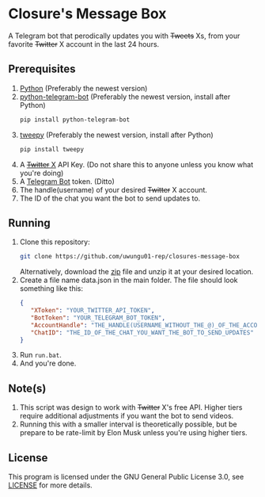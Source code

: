 # Closure's Message Box
A Telegram bot that perodically updates you with ~~Tweets~~ Xs, from your favorite ~~Twitter~~ X account in the last 24 hours.

## Prerequisites
1. [Python](https://www.python.org/downloads/) (Preferably the newest version)
2. [python-telegram-bot](https://pypi.org/project/python-telegram-bot/) (Preferably the newest version, install after Python)
   ```bash
   pip install python-telegram-bot
   ```
3. [tweepy](https://pypi.org/project/tweepy/) (Preferably the newest version, install after Python)
   ```bash
   pip install tweepy
   ```
4. A [~~Twitter~~ X](https://developer.x.com/en/portal/products) API Key. (Do not share this to anyone unless you know what you're doing)
5. A [Telegram Bot](https://t.me/BotFather) token. (Ditto)
6. The handle(username) of your desired ~~Twitter~~ X account.
7. The ID of the chat you want the bot to send updates to.

## Running
1. Clone this repository:
   ```bash
   git clone https://github.com/uwungu01-rep/closures-message-box
   ```
   Alternatively, download the [zip](https://github.com/uwungu01-rep/closures-message-box/archive/refs/heads/main.zip) file and unzip it at your desired location.
2. Create a file name data.json in the main folder. The file should look something like this:
   ```json
   {
      "XToken": "YOUR_TWITTER_API_TOKEN",
      "BotToken": "YOUR_TELEGRAM_BOT_TOKEN",
      "AccountHandle": "THE_HANDLE(USERNAME_WITHOUT_THE_@)_OF_THE_ACCOUNT_YOU_WANT_TO_TRACK",
      "ChatID": "THE_ID_OF_THE_CHAT_YOU_WANT_THE_BOT_TO_SEND_UPDATES"
   }
   ```
3. Run ```run.bat```.
4. And you're done.

## Note(s)
1. This script was design to work with ~~Twitter~~ X's free API. Higher tiers require additional adjustments if you want the bot to send videos.
2. Running this with a smaller interval is theoretically possible, but be prepare to be rate-limit by Elon Musk unless you're using higher tiers.

## License
This program is licensed under the GNU General Public License 3.0, see [LICENSE](LICENSE) for more details.
